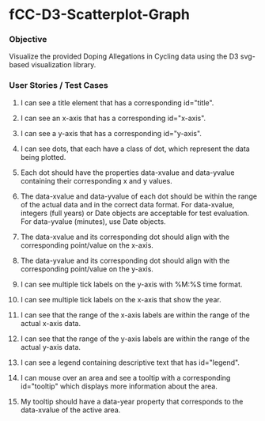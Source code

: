 # fCC-D3-Scatterplot-Graph

### Objective
Visualize the provided Doping Allegations in Cycling data using the D3 svg-based visualization library.

### User Stories / Test Cases

1. I can see a title element that has a corresponding id="title".

2. I can see an x-axis that has a corresponding id="x-axis".

3. I can see a y-axis that has a corresponding id="y-axis".

4. I can see dots, that each have a class of dot, which represent the data being plotted.

5. Each dot should have the properties data-xvalue and data-yvalue containing their corresponding x and y values.

6. The data-xvalue and data-yvalue of each dot should be within the range of the actual data and in the correct data format. For data-xvalue, integers (full years) or Date objects are acceptable for test evaluation. For data-yvalue (minutes), use Date objects.

7. The data-xvalue and its corresponding dot should align with the corresponding point/value on the x-axis.

8. The data-yvalue and its corresponding dot should align with the corresponding point/value on the y-axis.

9. I can see multiple tick labels on the y-axis with %M:%S time format.

10. I can see multiple tick labels on the x-axis that show the year.

11. I can see that the range of the x-axis labels are within the range of the actual x-axis data.

12. I can see that the range of the y-axis labels are within the range of the actual y-axis data.

13. I can see a legend containing descriptive text that has id="legend".

14. I can mouse over an area and see a tooltip with a corresponding id="tooltip" which displays more information about the area.

15. My tooltip should have a data-year property that corresponds to the data-xvalue of the active area.
